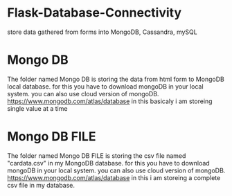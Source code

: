 # Flask-Database-Connectivity
store data gathered from forms into MongoDB, Cassandra, mySQL

# Mongo DB
The folder named Mongo DB is storing the data from html form to MongoDB local database. 
for this you have to download mongoDB in your local system. you can also use cloud version of mongoDB.
https://www.mongodb.com/atlas/database
in this basicaly i am storeing single value at a time 


# Mongo DB FILE
The folder named Mongo DB FILE is storing the csv file named "cardata.csv" in my MongoDB database.
for this you have to download mongoDB in your local system. you can also use cloud version of mongoDB.
https://www.mongodb.com/atlas/database
in this i am storeing a complete csv file in my database.
